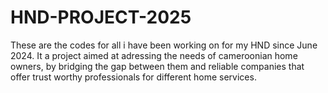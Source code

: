 # HND-PROJECT-2025
These are the codes for all i have been working on for my HND since June 2024. It a project aimed at adressing the needs of cameroonian home owners, by bridging the gap between them and reliable companies that offer trust worthy professionals for different home services.
